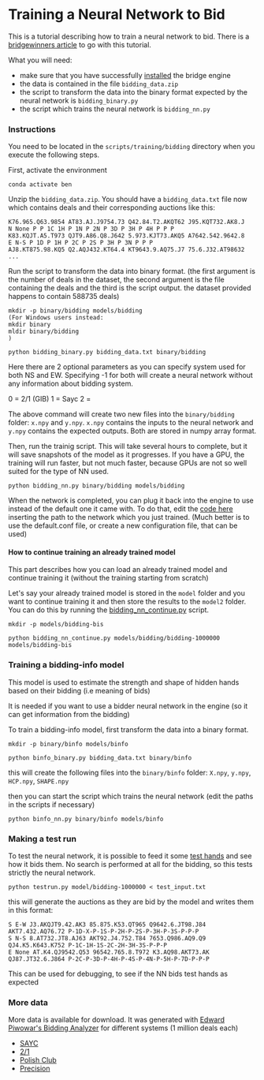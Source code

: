 # Training a Neural Network to Bid

This is a tutorial describing how to train a neural network to bid. There is a [bridgewinners article](https://bridgewinners.com/article/view/bridge-ai-how-neural-networks-learn-to-bid/) to go with this tutorial.

What you will need:
- make sure that you have successfully [installed](https://github.com/lorserker/ben/blob/main/README.md#installation) the bridge engine
- the data is contained in the file `bidding_data.zip`
- the script to transform the data into the binary format expected by the neural network is `bidding_binary.py`
- the script which trains the neural network is `bidding_nn.py`

### Instructions

You need to be located in the `scripts/training/bidding` directory when you execute the following steps.

First, activate the environment

```
conda activate ben
```

Unzip the `bidding_data.zip`. You should have a `bidding_data.txt` file now which contains deals and their corresponding auctions like this:

```
K76.965.Q63.9854 AT83.AJ.J9754.73 Q42.84.T2.AKQT62 J95.KQT732.AK8.J
N None P P 1C 1H P 1N P 2N P 3D P 3H P 4H P P P
K83.KQJT.A5.T973 QJT9.A86.Q8.J642 5.973.KJT73.AKQ5 A7642.542.9642.8
E N-S P 1D P 1H P 2C P 2S P 3H P 3N P P P
AJ8.KT875.98.KQ5 Q2.AQJ432.KT64.4 KT9643.9.AQ75.J7 75.6.J32.AT98632
...
```

Run the script to transform the data into binary format. (the first argument is the number of deals in the dataset, the second argument is the file containing the deals and the third is the script output. the dataset provided happens to contain 588735 deals)

```
mkdir -p binary/bidding models/bidding
(For Windows users instead: 
mkdir binary
mldir binary/bidding
)

python bidding_binary.py bidding_data.txt binary/bidding
```
Here there are 2 optional parameters as you can specify system used for both NS and EW.
Specifying -1 for both will create a neural network without any information about bidding system.

0 = 2/1 (GIB)
1 = Sayc
2 =

The above command will create two new files into the `binary/bidding` folder: `x.npy` and `y.npy`. `x.npy` contains the inputs to the neural network and `y.npy` contains the expected outputs. Both are stored in numpy array format.

Then, run the trainig script. This will take several hours to complete, but it will save snapshots of the model as it progresses. If you have a GPU, the training will run faster, but not much faster, because GPUs are not so well suited for the type of NN used.

```
python bidding_nn.py binary/bidding models/bidding
```

When the network is completed, you can plug it back into the engine to use instead of the default one it came with. To do that, edit the [code here](https://github.com/lorserker/ben/blob/main/src/nn/models.py#L21) inserting the path to the network which you just trained. (Much better is to use the default.conf file, or create a new configuration file, that can be used)

#### How to continue training an already trained model

This part describes how you can load an already trained model and continue training it (without the training starting from scratch)

Let's say your already trained model is stored in the `model` folder and you want to continue training it and then store the results to the `model2` folder. You can do this by running the [bidding_nn_continue.py](bidding_nn_continue.py) script.

```
mkdir -p models/bidding-bis

python bidding_nn_continue.py models/bidding/bidding-1000000 models/bidding-bis
```

### Training a bidding-info model

This model is used to estimate the strength and shape of hidden hands based on their bidding (i.e meaning of bids)

It is needed if you want to use a bidder neural network in the engine (so it can get information from the bidding)

To train a bidding-info model, first transform the data into a binary format.

```
mkdir -p binary/binfo models/binfo

python binfo_binary.py bidding_data.txt binary/binfo
```

this will create the following files into the `binary/binfo` folder: `X.npy`, `y.npy`, `HCP.npy`, `SHAPE.npy`

then you can start the script which trains the neural network (edit the paths in the scripts if necessary)

```
python binfo_nn.py binary/binfo models/binfo
```

### Making a test run

To test the neural network, it is possible to feed it some [test hands](test_input.txt) and see how it bids them. No search is performed at all for the bidding, so this tests strictly the neural network.

```
python testrun.py model/bidding-1000000 < test_input.txt
```

this will generate the auctions as they are bid by the model and writes them in this format:

```
S E-W J3.AKQJT9.42.AK3 85.875.K53.QT965 Q9642.6.JT98.J84 AKT7.432.AQ76.72 P-1D-X-P-1S-P-2H-P-2S-P-3H-P-3S-P-P-P
S N-S 8.AT732.JT8.AJ63 AKT92.J4.752.T84 7653.Q986.AQ9.Q9 QJ4.K5.K643.K752 P-1C-1H-1S-2C-2H-3H-3S-P-P-P
E None AT.K4.QJ9542.Q53 96542.765.8.T972 K3.AQ98.AKT73.AK QJ87.JT32.6.J864 P-2C-P-3D-P-4H-P-4S-P-4N-P-5H-P-7D-P-P-P
```

This can be used for debugging, to see if the NN bids test hands as expected


### More data

More data is available for download. It was generated with [Edward Piwowar's Bidding Analyzer](https://sites.google.com/view/bbaenglish) for different systems (1 million deals each)

- [SAYC](https://bridgedatasets.s3.eu-west-1.amazonaws.com/epbot/sayc_bidding_data.txt.gz)
- [2/1](https://bridgedatasets.s3.eu-west-1.amazonaws.com/epbot/21gf_bidding_data.txt.gz)
- [Polish Club](https://bridgedatasets.s3.eu-west-1.amazonaws.com/epbot/wj_bidding_data.txt.gz)
- [Precision](https://bridgedatasets.s3.eu-west-1.amazonaws.com/epbot/pc_bidding_data.txt.gz)
